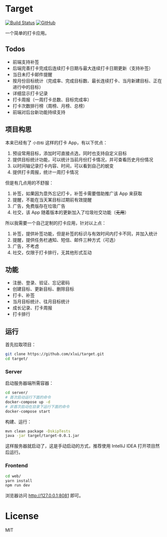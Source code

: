 # Target

[![Build Status](https://travis-ci.org/xlui/target.svg?branch=master)](https://travis-ci.org/xlui/target)
[![GitHub](https://img.shields.io/github/license/mashape/apistatus.svg)](https://github.com/xlui/target)

一个简单的打卡应用。

## Todos

- 前端支持补签
- 后端完善打卡完成后连续打卡日期与最大连续打卡日期更新（支持补签）
- 当日未打卡邮件提醒
- 按月份目标统计（完成率、完成目标数、最长连续打卡、当月新建目标、正在进行中的目标）
- 详细显示打卡记录
- 打卡周报（一周打卡总数、目标完成率）
- 打卡次数排行榜（周榜、月榜、总榜）
- 前端对后台新功能持续支持

## 项目构思

本来已经有了 `小目标` 这样的打卡 App，有以下优点：

1. 预设常用目标，添加时可直接点选，同时也支持自定义目标
1. 提供目标统计功能，可以统计当前月份打卡情况，并可查看历史月份情况
1. 以时间轴记录打卡内容、时间，可以看到自己的蜕变
1. 提供打卡周报，统计一周打卡情况

但是有几点用的不舒服：

1. 补签，如果因为意外忘记打卡，补签卡需要借助推广该 App 来获取
1. 提醒，不能在当天某目标过期前有效提醒
1. 广告，免费版存在垃圾广告
1. 社交，该 App 随着版本的更新加入了垃圾社交功能（~~无用~~）

所以我需要一个自己定制的打卡应用，针对以上点：

1. 补签，提供补签功能，但是补签的标识与有效时间内打卡不同，并加入统计
1. 提醒，提供任务栏通知、短信、邮件三种方式（可选）
1. 广告，不考虑
1. 社交，仅限于打卡排行，无其他形式互动

## 功能

- 注册、登录、验证、忘记密码
- 创建目标、更新目标、删除目标
- 打卡、补签
- 当月目标统计、往月目标统计
- 成长记录、打卡周报
- 打卡排行

## 运行

首先拉取项目：

```bash
git clone https://github.com/xlui/target.git
cd target/
```

### Server

启动服务器端所需容器：

```bash
cd server/
# 首次启动运行下面的命令
docker-compose up -d
# 非首次启动在目录下运行下面的命令
docker-compose start
```

构建、运行：

```bash
mvn clean package -DskipTests
java -jar target/target-0.0.1.jar
```

这样服务器就启动了，这是手动启动的方式，推荐使用 IntelliJ IDEA 打开项目然后运行。

### Frontend

```bash
cd web/
yarn install
npm run dev
```

浏览器访问 http://127.0.0.1:8081 即可。

# License

MIT
